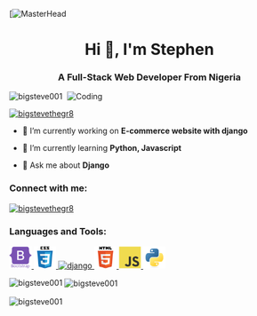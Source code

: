 [![MasterHead](https://camo.githubusercontent.com/48ec00ed4c84e771db4a1db90b56352923a8d644452a32b434d68e97006c9337/68747470733a2f2f63686b736b696c6c732e636f6d2f77702d636f6e74656e742f75706c6f6164732f323032302f30342f504e432d416e696d617465642d42616e6e6572732e676966)
<h1 align="center">Hi 👋, I'm Stephen</h1>
<h3 align="center">A Full-Stack Web Developer From Nigeria</h3>
<img align="right" alt="Coding" width="400" src="https://cdn.dribbble.com/users/1059583/screenshots/4171367/coding-freak.gif"/>

<p align="left"> <img src="https://komarev.com/ghpvc/?username=bigsteve001&label=Profile%20views&color=0e75b6&style=flat" alt="bigsteve001" /> </p>

<p align="left"> <a href="https://twitter.com/bigstevethegr8" target="blank"><img src="https://img.shields.io/twitter/follow/bigstevethegr8?logo=twitter&style=for-the-badge" alt="bigstevethegr8" /></a> </p>

- 🔭 I’m currently working on **E-commerce website with django**

- 🌱 I’m currently learning **Python, Javascript**

- 💬 Ask me about **Django**

<h3 align="left">Connect with me:</h3>
<p align="left">
<a href="https://twitter.com/bigstevethegr8" target="blank"><img align="center" src="https://raw.githubusercontent.com/rahuldkjain/github-profile-readme-generator/master/src/images/icons/Social/twitter.svg" alt="bigstevethegr8" height="30" width="40" /></a>
</p>

<h3 align="left">Languages and Tools:</h3>
<p align="left"> <a href="https://getbootstrap.com" target="_blank" rel="noreferrer"> <img src="https://raw.githubusercontent.com/devicons/devicon/master/icons/bootstrap/bootstrap-plain-wordmark.svg" alt="bootstrap" width="40" height="40"/> </a> <a href="https://www.w3schools.com/css/" target="_blank" rel="noreferrer"> <img src="https://raw.githubusercontent.com/devicons/devicon/master/icons/css3/css3-original-wordmark.svg" alt="css3" width="40" height="40"/> </a> <a href="https://www.djangoproject.com/" target="_blank" rel="noreferrer"> <img src="https://cdn.worldvectorlogo.com/logos/django.svg" alt="django" width="40" height="40"/> </a> <a href="https://www.w3.org/html/" target="_blank" rel="noreferrer"> <img src="https://raw.githubusercontent.com/devicons/devicon/master/icons/html5/html5-original-wordmark.svg" alt="html5" width="40" height="40"/> </a> <a href="https://developer.mozilla.org/en-US/docs/Web/JavaScript" target="_blank" rel="noreferrer"> <img src="https://raw.githubusercontent.com/devicons/devicon/master/icons/javascript/javascript-original.svg" alt="javascript" width="40" height="40"/> </a> <a href="https://www.python.org" target="_blank" rel="noreferrer"> <img src="https://raw.githubusercontent.com/devicons/devicon/master/icons/python/python-original.svg" alt="python" width="40" height="40"/> </a> </p>

<p><img align="left" src="https://github-readme-stats.vercel.app/api/top-langs?username=bigsteve001&show_icons=true&locale=en&layout=compact" alt="bigsteve001" /></p>

<p>&nbsp;<img align="center" src="https://github-readme-stats.vercel.app/api?username=bigsteve001&show_icons=true&locale=en" alt="bigsteve001" /></p>

<p><img align="center" src="https://github-readme-streak-stats.herokuapp.com/?user=bigsteve001&" alt="bigsteve001" /></p>

